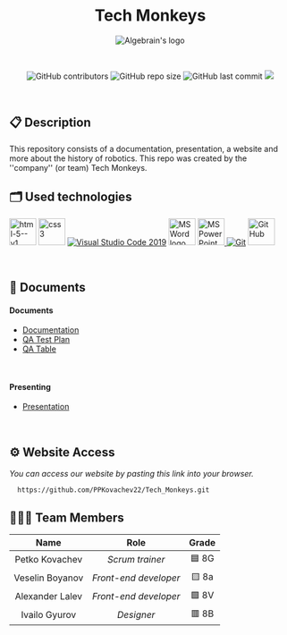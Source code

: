 <h1 align="center">Tech Monkeys</h1>

<p align = "center">
  <img src="2223-9th-grade-sprint-math-games/logos/logo_white2.png" alt="Algebrain's logo">
</p>

<br>

<p align = "center">
  <img alt="GitHub contributors" src="https://img.shields.io/github/contributors/codingburgas/2223-9th-grade-sprint-math-games-algebrain?style=flat-square">
  <img alt="GitHub repo size" src="https://img.shields.io/github/repo-size/codingburgas/2223-9th-grade-sprint-math-games-algebrain?style=flat-square">
  <img alt="GitHub last commit" src="https://img.shields.io/github/last-commit/codingburgas/2223-9th-grade-sprint-math-games-algebrain?style=flat-square">
  <img src="https://img.shields.io/github/languages/count/codingburgas/2223-9th-grade-sprint-math-games-algebrain?style=flat-square">
</p> 

## 📋 Description
This repository consists of a documentation, presentation, a website and more about the history of robotics. This repo was created by the ''company'' (or team) Tech Monkeys.

## 🗂 Used technologies
<p align="left">
  <img width="48" height="48" src="https://img.icons8.com/color/48/html-5--v1.png" alt="html-5--v1"/>
  <img width="48" height="48" src="https://img.icons8.com/color/48/css3.png" alt="css3"/>
  <a href="https://code.visualstudio.com/"><img src="https://img.icons8.com/color/48/null/visual-studio-code-2019.png" alt="Visual Studio Code 2019"/></a>
  <a href="https://www.microsoft.com/en-ww/microsoft-365/word"><img src="https://img.icons8.com/fluency/48/000000/microsoft-word-2019.png" alt="MS Word logo" width=48px /></a>
  <a href="https://www.microsoft.com/en-us/microsoft-365/powerpoint"><img src="https://img.icons8.com/fluency/48/000000/microsoft-powerpoint-2019.png" alt="MS PowerPoint logo" width=48px />
  <a href="https://git-scm.com/"><img src="https://img.icons8.com/color/48/000000/git.png" alt="Git"/></a>
  <a href="https://git-scm.com/"><img src="https://cdn-icons-png.flaticon.com/512/25/25231.png" alt="GitHub" heigh=48px width=48px/></a>
</p> 

## 📝 Documents
 
<h4>Documents</h4>
  <ul>
    <li><a href="2223-9th-grade-sprint-math-games/Documents/Documentation/Documentation.docx">Documentation</a></li>
    <li><a href="2223-9th-grade-sprint-math-games/Documents/QA/QA TEST PLAN.docx">QA Test Plan</a></li>
    <li><a href="2223-9th-grade-sprint-math-games/Documents/QA/QA tests.xlsx">QA Table</a></li>
  </ul> 
<h4>Presenting</h4>
  <ul>    
    <li><a href="">Presentation</a></li>
  </ul> 
 
## ⚙ Website Access

*You can access our website by pasting this link into your browser.*
```
  https://github.com/PPKovachev22/Tech_Monkeys.git
```

## 👨🏻‍💻 Team Members

| **Name** | **Role** | **Grade** |
| :---:   | :---: | :---: |
| Petko Kovachev | *Scrum trainer* | 🟦 8G |
| Veselin Boyanov | *Front-end developer*  | 🟨 8a |
| Alexander Lalev | *Front-end developer*  | 🟩 8V |
| Ivailo Gyurov |  *Designer*  | 🟥 8B |
